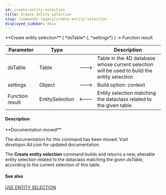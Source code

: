 ```yaml
---
id: create-entity-selection
title: Create entity selection
slug: /commands-legacy/create-entity-selection
displayed_sidebar: docs
---
```


<!--REF #_command_.Create entity selection.Syntax-->**Create entity selection** ( *dsTable* {; *settings*} ) -> Function result<!-- END REF-->
<!--REF #_command_.Create entity selection.Params-->
| Parameter | Type |  | Description |
| --- | --- | --- | --- |
| dsTable | Table | &#x1F852; | Table in the 4D database whose current selection will be used to build the entity selection |
| settings | Object | &#x1F852; | Build option: context |
| Function result | EntitySelection | &#x1F850; | Entity selection matching the dataclass related to the given table |

<!-- END REF-->

#### Description 

<!--REF #_command_.Create entity selection.Summary-->**Documentation moved**

The documentation for this command has been moved.<!-- END REF--> Visit *developer.4d.com* for updated documentation.

The **Create entity selection** command builds and returns a new, alterable entity selection related to the dataclass matching the given *dsTable*, according to the current selection of this table.

#### See also 

[USE ENTITY SELECTION](use-entity-selection.md)  